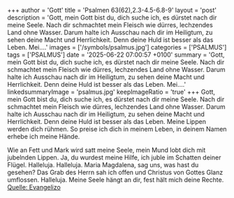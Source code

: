 +++
author = 'Gott'
title = 'Psalmen 63(62),2.3-4.5-6.8-9'
layout = 'post'
description = 'Gott, mein Gott bist du, dich suche ich, es dürstet nach dir meine Seele. Nach dir schmachtet mein Fleisch wie dürres, lechzendes Land ohne Wasser. Darum halte ich Ausschau nach dir im Heiligtum, zu sehen deine Macht und Herrlichkeit. Denn deine Huld ist besser als das Leben. Mei....'
images = ['/symbols/psalmus.jpg']
categories = ['PSALMUS']
tags = ['PSALMUS']
date = '2025-06-22 07:00:57 +0100'
summary = 'Gott, mein Gott bist du, dich suche ich, es dürstet nach dir meine Seele. Nach dir schmachtet mein Fleisch wie dürres, lechzendes Land ohne Wasser. Darum halte ich Ausschau nach dir im Heiligtum, zu sehen deine Macht und Herrlichkeit. Denn deine Huld ist besser als das Leben. Mei....'
linkedsummaryImage = 'psalmus.jpg'
keepImageRatio = 'true'
+++
Gott, mein Gott bist du, dich suche ich, es dürstet nach dir meine Seele. Nach dir schmachtet mein Fleisch wie dürres, lechzendes Land ohne Wasser.
Darum halte ich Ausschau nach dir im Heiligtum, zu sehen deine Macht und Herrlichkeit.
Denn deine Huld ist besser als das Leben. Meine Lippen werden dich rühmen.<!--more-->
So preise ich dich in meinem Leben, in deinem Namen erhebe ich meine Hände.

Wie an Fett und Mark wird satt meine Seele, mein Mund lobt dich mit jubelnden Lippen.
Ja, du wurdest meine Hilfe, ich juble im Schatten deiner Flügel. Halleluja. Halleluja. Maria Magdalena, sag uns, was hast du gesehen? Das Grab des Herrn sah ich offen und Christus von Gottes Glanz umflossen. Halleluja.
Meine Seele hängt an dir, fest hält mich deine Rechte.<br> [Quelle: Evangelizo](https://evangeliumtagfuertag.org/DE/gospel)